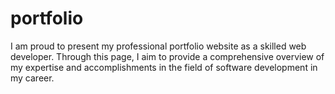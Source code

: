 # portfolio

I am proud to present my professional portfolio website as a skilled web developer. Through this page, I aim to provide a comprehensive overview of my expertise and accomplishments in the field of software development in my career.
